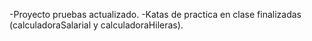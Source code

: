 -Proyecto pruebas actualizado.
-Katas de practica en clase finalizadas (calculadoraSalarial y calculadoraHileras).